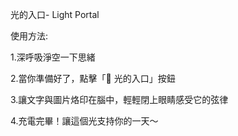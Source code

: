 光的入口- Light Portal

使用方法:

1.深呼吸淨空一下思緒

2.當你準備好了，點擊「💜 光的入口」按鈕

3.讓文字與圖片烙印在腦中，輕輕閉上眼睛感受它的弦律

4.充電完畢！讓這個光支持你的一天～

